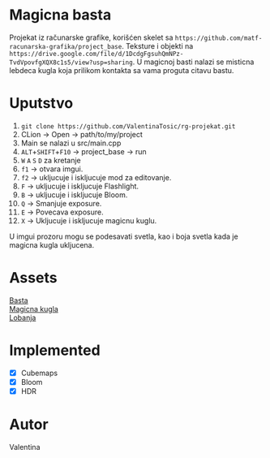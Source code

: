 # Magicna basta
Projekat iz računarske grafike, korišćen skelet sa `https://github.com/matf-racunarska-grafika/project_base`.
Teksture i objekti na `https://drive.google.com/file/d/1DcdgFgsuhQmNPz-TvdVpovfgXQX8c1s5/view?usp=sharing`.
U magicnoj basti nalazi se misticna lebdeca kugla koja prilikom kontakta sa vama proguta citavu bastu.

# Uputstvo
1. `git clone https://github.com/ValentinaTosic/rg-projekat.git`
2. CLion -> Open -> path/to/my/project
3. Main se nalazi u src/main.cpp
4. `ALT`+`SHIFT`+`F10` -> project_base -> run
5. `W` `A` `S` `D` za kretanje
6. `f1` -> otvara imgui.
7. `f2` -> ukljucuje i iskljucuje mod za editovanje.
8. `F` -> ukljucuje i iskljucuje Flashlight.
9. `B` -> ukljucuje i iskljucuje Bloom.
10. `Q` -> Smanjuje exposure.
11. `E` -> Povecava exposure.
12. `X` -> Ukljucuje i iskljucuje magicnu kuglu.

U imgui prozoru mogu se podesavati svetla, kao i boja svetla kada je magicna kugla ukljucena.
# Assets
[Basta](https://sketchfab.com/3d-models/saint-mary-aldermanbury-garden-220b6445277743c1a4e336601cc818ee)\
[Magicna kugla](https://sketchfab.com/3d-models/360-backdrop-obj-low-poly-free-38f2466087d243c389729a13c8e0e7b7)\
[Lobanja](https://sketchfab.com/3d-models/skull-sculpt-3d-coat-downloadable-cfa417416459429a9343c8d67a25e79d)


# Implemented

- [x] Cubemaps
- [x] Bloom  
- [x] HDR

# Autor
Valentina
